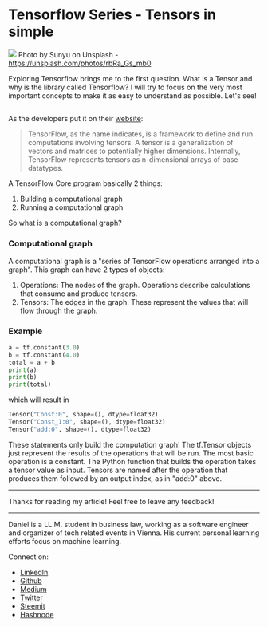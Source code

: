 # Tensorflow Series - Tensors in simple

[<img src="https://images.unsplash.com/photo-1505870493536-5349bcc99cb1?ixlib=rb-0.3.5&ixid=eyJhcHBfaWQiOjEyMDd9&s=d73d25857678672c1958bc1319b96e0e&auto=format&fit=crop&w=2250&q=80">](
https://unsplash.com/photos/rbRa_Gs_mb0)
Photo by Sunyu on Unsplash - https://unsplash.com/photos/rbRa_Gs_mb0

Exploring Tensorflow brings me to the first question. What is a Tensor and why is the library called Tensorflow?
I will try to focus on the very most important concepts to make it as easy to understand as possible.
Let's see!

## 

As the developers put it on their [website](https://www.tensorflow.org/programmers_guide/tensors): 

> TensorFlow, as the name indicates, is a framework to define and run computations involving tensors. A tensor is a generalization of vectors and matrices to potentially higher dimensions. Internally, TensorFlow represents tensors as n-dimensional arrays of base datatypes.

A TensorFlow Core program basically 2 things:
1. Building a computational graph 
1. Running a computational graph

So what is a computational graph?

### Computational graph

A computational graph is a "series of TensorFlow operations arranged into a graph". 
This graph can have 2 types of objects:
1. Operations: The nodes of the graph. Operations describe calculations that consume and produce tensors.
1. Tensors: The edges in the graph. These represent the values that will flow through the graph.

### Example

```python
a = tf.constant(3.0)
b = tf.constant(4.0)
total = a + b
print(a)
print(b)
print(total)
```
which will result in 

```python
Tensor("Const:0", shape=(), dtype=float32)
Tensor("Const_1:0", shape=(), dtype=float32)
Tensor("add:0", shape=(), dtype=float32)
```

These statements only build the computation graph! The tf.Tensor objects just represent the results of the operations that will be run.
The most basic operation is a constant. The Python function that builds the operation takes a tensor value as input.
Tensors are named after the operation that produces them followed by an output index, as in "add:0" above.



---

Thanks for reading my article! Feel free to leave any feedback! 

---

Daniel is a LL.M. student in business law, working as a software engineer and organizer of tech related events in Vienna. 
His current personal learning efforts focus on machine learning. 

Connect on:
- [LinkedIn](https://www.linkedin.com/in/createdd) 
- [Github](https://github.com/Createdd)
- [Medium](https://medium.com/@ddcreationstudi)
- [Twitter](https://twitter.com/DDCreationStudi)
- [Steemit](https://steemit.com/@createdd)
- [Hashnode](https://hashnode.com/@DDCreationStudio)

<!-- Written by Daniel Deutsch (deudan1010@gmail.com) -->